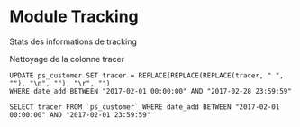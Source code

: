 # Module Tracking
Stats des informations de tracking

Nettoyage de la colonne tracer
```
UPDATE ps_customer SET tracer = REPLACE(REPLACE(REPLACE(tracer, " ", ""), "\n", ""), "\r", "") 
WHERE date_add BETWEEN "2017-02-01 00:00:00" AND "2017-02-28 23:59:59"

SELECT tracer FROM `ps_customer` WHERE date_add BETWEEN "2017-02-01 00:00:00" AND "2017-02-01 23:59:59"
```
